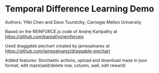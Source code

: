 # Temporal Difference Learning Demo

Authors: Yifei Chen and Dave Touretzky, Carnegie Mellon University

Based on the REINFORCE.js code of Andrej Kartpathy at https://github.com/karpathy/reinforcejs

Used draggable piechart created by jamesalvarez at https://github.com/jamesalvarez/draggable-piechart

Added features:
Stochastic actions, upload and download maze in json format, edit maze(add/delete row, column, wall, edit reward)
